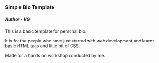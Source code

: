 ### Simple Bio Template
##### Author - VG

This is a basic template for personal bio.

It is for the people who have just started with web development and learnt basic HTML tags and little bit of CSS.

Made for a hands on workshop conducted by me.
